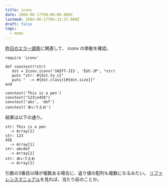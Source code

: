 ```yaml
---
title: iconv
date: 2004-06-17T00:00:00.000Z
lastmod: 2004-06-17T04:33:27.000Z
draft: false
tags:
  - memo
---
```


[昨日のエラー調査](/posts/20040616/p01)に関連して、 iconv の挙動を確認。

```
require 'iconv'

def convtest(*str)
   dst = Iconv.iconv('SHIFT-JIS', 'EUC-JP', *str)
   puts "str: #{dst.to_s}"
   puts "  -> #{dst.class}[#{dst.size}]"
end

convtest('This is a pen')
convtest("123\n456")
convtest('abc', 'def')
convtest('あいうえお')
```

結果は以下の通り。

```
str: This is a pen
  -> Array[1]
str: 123
456
  -> Array[1]
str: abcdef
  -> Array[2]
str: あいうえお
  -> Array[1]
```

引数の3番目以降が複数ある場合に、返り値の配列も複数になるみたい。 [リファレンスマニュアル](http://www.ruby-lang.org/ja/man/index.cgi?cmd=view;name=Iconv)を見れば、当たり前のことか。

